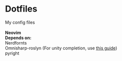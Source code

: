 # Dotfiles
My config files
<br>
<br>
**Neovim**
<br>
<b>Depends on:</b>
<br>
Nerdfornts
<br>
Omnisharp-roslyn (For unity completion, use [this guide](https://www.jhonatandasilva.com/published/1623278444))
<br>
pyright
